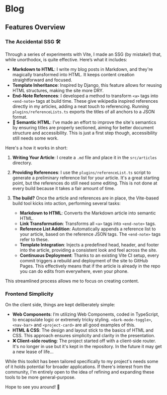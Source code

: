 # Blog

## Features Overview

### The Accidental SSG 🛠

Through a series of experiments with Vite, I made an SSG (by mistake!) that, while unorthodox, is quite effective. Here’s what it includes:

- **Markdown to HTML**: I write my blog posts in Markdown, and they're magically transformed into HTML. It keeps content creation straightforward and focused.
- **Template Inheritance**: Inspired by Django, this feature allows for reusing HTML structures, making the site more DRY. 
- **End-Note References**: I developed a method to transform `<a>` tags into `<end-note>` tags at build time. These give wikipedia inspired references directly in my articles, adding a neat touch to referencing. Running `plugins/referenceLists.ts` exports the titles of all anchors to a JSON format.
- **🚧 Semantic HTML**: I’ve made an effort to improve the site's semantics by ensuring titles are properly sectioned, aiming for better document structure and accessibility. This is just a first step though, accessibility still needs some work. 

Here's a how it works in short:

1. **Writing Your Article**: I create a `.md` file and place it in the `src/articles` directory.

2. **Providing References**: I use the `plugins/referenceList.ts` script to generate a preliminary reference list for your article. It's a great starting point, but the references do still need some editing. This is not done at every build because it takes a fair amount of time. 
3. **The build?** Once the article and references are in place, the Vite-based build tool kicks into action, performing several tasks:
   - **Markdown to HTML**: Converts the Markdown article into semantic HTML.
   - **Link Transformation**: Transforms all `<a>` tags into `<end-note>` tags.
   - **Reference List Addition**: Automatically appends a reference list to your article, based on the reference JSON tags. The `<end-note>` tags refer to these.
   - **Template Integration**: Injects a predefined head, header, and footer into the article, providing a consistent look and feel across the site.
   - **Continuous Deployment**: Thanks to an existing Vite CI setup, every commit triggers a rebuild and deployment of the site to GitHub Pages. This effectively means that if the article is already in the repo you can do edits from everywhere, even your phone.

This streamlined process allows me to focus on creating content.

### Frontend Simplicity

On the client side, things are kept deliberately simple:

- **Web Components**: I’m utilizing Web Components, coded in TypeScript, to encapsulate logic or extremely tricky styling. `<dark-mode-toggle>`, `<nav-bar>` and `<project-card>` are all good examples of this.
- **HTML & CSS**: The design and layout stick to the basics of HTML and CSS. This approach ensures simplicity and clarity in the presentation.
- **❌ Client-side routing**: The project started off with a client-side router. It's no longer in use but it's kept in the repository. In the future it may get a new lease of life...


While this toolkit has been tailored specifically to my project's needs some of it holds potential for broader applications. If there's interest from the community, I'm entirely open to the idea of refining and expanding these tools to be more general-purpose. 

Hope to see you around! 🚀